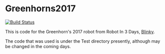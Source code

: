 # Greenhorns2017

[![Build Status](https://travis-ci.org/Penchant/Greenhorns2017.svg?branch=master)](https://travis-ci.org/Penchant/Greenhorns2017)

This is code for the Greenhorn's 2017 robot from Robot In 3 Days, [Blinky](https://www.youtube.com/watch?v=TvDxyMOSMZ0).

The code that was used is under the Test directory presently, although may be changed in the coming days.
